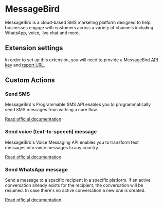 # MessageBird

MessageBird is a cloud-based SMS marketing platform designed to help businesses engage with customers across a variety of channels including WhatsApp, voice, live chat and more.

## Extension settings

In order to set up this extension, you will need to provide a MessageBird [API key](https://developers.messagebird.com/quickstarts/voice-calling/test-credits-api-keys/#get-your-api-keys) and [report URL](https://support.messagebird.com/hc/en-us/articles/360001854898-Receiving-Delivery-Reports-DLRs-#:~:text=To%20configure%20the%20status%20report,need%20to%20be%20sent%20to.).

## Custom Actions

### Send SMS

MessageBird's Programmable SMS API enables you to programmatically send SMS messages from withing a care flow.

[Read official documentation](https://developers.messagebird.com/api/sms-messaging/#send-outbound-sms)

### Send voice (text-to-speech) message

MessageBird's Voice Messaging API enables you to transform text messages into voice messages to any country. 

[Read official documentation](https://developers.messagebird.com/api/voice-messaging/#send-a-voice-message)

### Send WhatsApp message

Send a message to a specific recipient in a specific platform. If an active conversation already exists for the recipient, the conversation will be resumed. In case there's no active conversation a new one is created.

[Read official documentation](https://developers.messagebird.com/api/conversations/#send-message)
